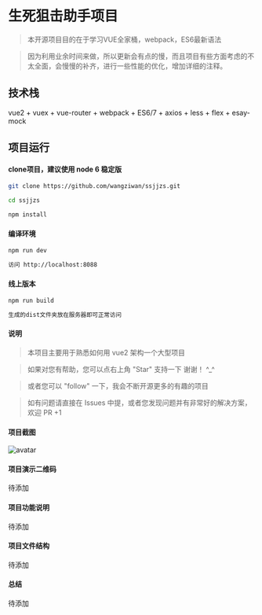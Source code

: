 # 生死狙击助手项目
> 本开源项目目的在于学习VUE全家桶，webpack，ES6最新语法

>因为利用业余时间来做，所以更新会有点的慢，而且项目有些方面考虑的不太全面，会慢慢的补齐，进行一些性能的优化，增加详细的注释。

## 技术栈
vue2 + vuex + vue-router + webpack + ES6/7 + axios + less + flex + esay-mock

## 项目运行

#### clone项目，建议使用 node 6 稳定版
```bash
git clone https://github.com/wangziwan/ssjjzs.git 

cd ssjjzs 

npm install
````

#### 编译环境
```bash
npm run dev

访问 http://localhost:8088
````

#### 线上版本
```bash
npm run build

生成的dist文件夹放在服务器即可正常访问
````

#### 说明
>本项目主要用于熟悉如何用 vue2 架构一个大型项目

>如果对您有帮助，您可以点右上角 "Star" 支持一下 谢谢！ ^_^

>或者您可以 "follow" 一下，我会不断开源更多的有趣的项目

>如有问题请直接在 Issues 中提，或者您发现问题并有非常好的解决方案，欢迎 PR +1

#### 项目截图
![avatar](https://github.com/wangziwan/ssjjzs/blob/master/screenshot/1.jpg)

#### 项目演示二维码
待添加

#### 项目功能说明
待添加

#### 项目文件结构
待添加

#### 总结
待添加
